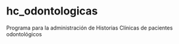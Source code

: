 hc_odontologicas
================

Programa para la administración de Historias Clínicas de pacientes odontológicos
